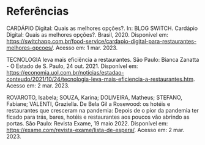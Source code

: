 # Referências

CARDÁPIO Digital: Quais as melhores opções?. In: BLOG SWITCH. Cardápio Digital: Quais as melhores opções?. Brasil, 2020. Disponível em: https://switchapp.com.br/food-service/cardapio-digital-para-restaurantes-melhores-opcoes/. Acesso em: 1 mar. 2023. 

TECNOLOGIA leva mais eficiência a restaurantes. São Paulo: Bianca Zanatta - O Estado de S. Paulo, 24 out. 2021. Disponível em: https://economia.uol.com.br/noticias/estadao-conteudo/2021/10/24/tecnologia-leva-mais-eficiencia-a-restaurantes.htm. Acesso em: 2 mar. 2023. 
 
ROVAROTO, Isabela; SOUZA, Karina; DOLIVEIRA, Matheus; STEFANO, Fabiane; VALENTI, Graziella. De Bela Gil a Rosewood: os hotéis e restaurantes que cresceram na pandemia: Depois de o pior da pandemia ter ficado para trás, bares, hotéis e restaurantes aos poucos vão abrindo as portas. São Paulo: Revista Exame, 19 maio 2022. Disponível em: https://exame.com/revista-exame/lista-de-espera/. Acesso em: 2 mar. 2023. 
